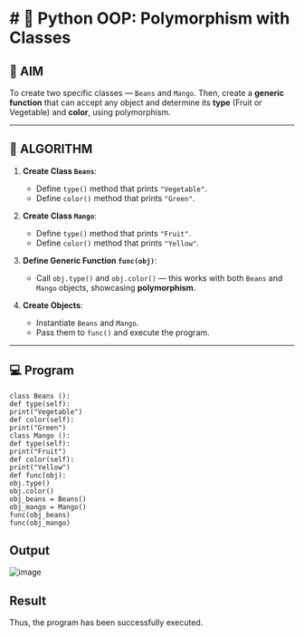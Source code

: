 # # 🐍 Python OOP: Polymorphism with Classes

## 🎯 AIM

To create two specific classes — `Beans` and `Mango`. Then, create a **generic function** that can accept any object and determine its **type** (Fruit or Vegetable) and **color**, using polymorphism.

---

## 🧠 ALGORITHM

1. **Create Class `Beans`**:
   - Define `type()` method that prints `"Vegetable"`.
   - Define `color()` method that prints `"Green"`.

2. **Create Class `Mango`**:
   - Define `type()` method that prints `"Fruit"`.
   - Define `color()` method that prints `"Yellow"`.

3. **Define Generic Function `func(obj)`**:
   - Call `obj.type()` and `obj.color()` — this works with both `Beans` and `Mango` objects, showcasing **polymorphism**.

4. **Create Objects**:
   - Instantiate `Beans` and `Mango`.
   - Pass them to `func()` and execute the program.

---

## 💻 Program
```
class Beans (): 
def type(self): 
print("Vegetable") 
def color(self): 
print("Green") 
class Mango (): 
def type(self): 
print("Fruit") 
def color(self): 
print("Yellow") 
def func(obj):  
obj.type() 
obj.color() 
obj_beans = Beans() 
obj_mango = Mango() 
func(obj_beans) 
func(obj_mango)
```
## Output
![image](https://github.com/user-attachments/assets/32bd0940-0e1f-41dd-9792-3390d10e4ca0)

## Result
Thus, the program has been successfully executed. 
